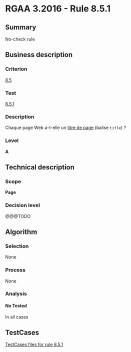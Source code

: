 # RGAA 3.2016 - Rule 8.5.1

## Summary
No-check rule


## Business description

### Criterion
[8.5](http://references.modernisation.gouv.fr/rgaa-accessibilite/criteres.html#crit-8-5)

### Test
[8.5.1](http://references.modernisation.gouv.fr/rgaa-accessibilite/criteres.html#test-8-5-1)

### Description
<div lang="fr">Chaque page Web a-t-elle un <a href="http://references.modernisation.gouv.fr/rgaa-accessibilite/glossaire.html#titrePage">titre de page</a> (balise <code lang="en">title</code>)&nbsp;?</div>

### Level
**A**


## Technical description

### Scope
**Page**

### Decision level
@@@TODO


## Algorithm

### Selection
None

### Process
None

### Analysis

#### No Tested
In all cases


##  TestCases

[TestCases files for rule 8.5.1](https://github.com/Asqatasun/Asqatasun/tree/RGAA_3.2016/rules/rules-rgaa3.2016/src/test/resources/testcases/rgaa32016/Rgaa32016Rule080501/)


